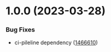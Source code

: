 # 1.0.0 (2023-03-28)


### Bug Fixes

* ci-pileline dependency ([1466610](https://github.com/stagePass/core/commit/1466610ce6f1ebbf36bc7395d507b2c911b38d46))

